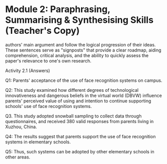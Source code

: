 <!-- Page 5 -->

# Module 2: Paraphrasing, Summarising & Synthesising Skills (Teacher's Copy)

authors' main argument and follow the logical progression of their ideas. These
sentences serve as "signposts" that provide a clear roadmap, aiding comprehension,
critical analysis, and the ability to quickly assess the paper's relevance to one's own
research.

Activity 2.1 (Answers)

Q1: Parents' acceptance of the use of face recognition systems on campus.

Q2: This study examined how different degrees of technological innovativeness and
dangerous beliefs in the virtual world (DBVW) influence parents' perceived value of using
and intention to continue supporting schools' use of face recognition systems.

Q3. This study adopted snowball sampling to collect data through questionnaires,
and received 380 valid responses from parents living in Xuzhou, China.

Q4: The results suggest that parents support the use of face recognition systems in
elementary schools.

Q5: Thus, such systems can be adopted by other elementary schools in other areas.

<!-- Copyright: © 2025 Language Centre-HKBU -->